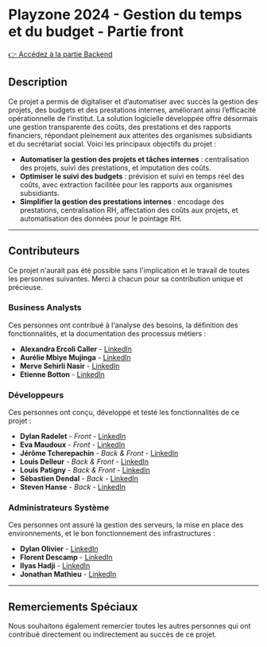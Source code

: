 # Playzone 2024 - Gestion du temps et du budget - Partie front

[👉 Accédez à la partie Backend](https://github.com/PlayZone2024/API)

## Description 
Ce projet a permis de digitaliser et d’automatiser avec succès la gestion des projets, des budgets et des prestations internes, améliorant ainsi l’efficacité opérationnelle de l’institut. La solution logicielle développée offre désormais une gestion transparente des coûts, des prestations et des rapports financiers, répondant pleinement aux attentes des organismes subsidiants et du secrétariat social. Voici les principaux objectifs du projet :
- **Automatiser la gestion des projets et tâches internes** : centralisation des projets, suivi des prestations, et imputation des coûts.
- **Optimiser le suivi des budgets** : prévision et suivi en temps réel des coûts, avec extraction facilitée pour les rapports aux organismes subsidiants.
- **Simplifier la gestion des prestations internes** : encodage des prestations, centralisation RH, affectation des coûts aux projets, et automatisation des données pour le pointage RH.

---

## Contributeurs
Ce projet n'aurait pas été possible sans l'implication et le travail de toutes les personnes suivantes. Merci à chacun pour sa contribution unique et précieuse.

### Business Analysts
Ces personnes ont contribué à l'analyse des besoins, la définition des fonctionnalités, et la documentation des processus métiers :

- **Alexandra Ercoli Caller** - [LinkedIn](https://www.linkedin.com/in/alexandra-ercoli-caller/)
- **Aurélie Mbiye Mujinga** - [LinkedIn](https://www.linkedin.com/in/aurélie-mbiye-mujinga/)
- **Merve Sehirli Nasir** - [LinkedIn](https://www.linkedin.com/in/merve-sehirli-nasir-phd/)
- **Etienne Botton** - [LinkedIn](https://www.linkedin.com/in/etienne-botton-a9731817/)

### Développeurs
Ces personnes ont conçu, développé et testé les fonctionnalités de ce projet :

- **Dylan Radelet** -  _Front_ - [LinkedIn](https://www.linkedin.com/in/dylan-radelet/)
- **Eva Maudoux** - _Front_ - [LinkedIn](https://www.linkedin.com/in/evamaudoux/)
- **Jérôme Tcherepachin** - _Back & Front_ - [LinkedIn](https://www.linkedin.com/in/jérôme-tchérépachin-45b148323/)
- **Louis Delleur** - _Back & Front_ - [LinkedIn](https://www.linkedin.com/in/louis-delleur/)
- **Louis Patigny** - _Back & Front_ - [LinkedIn](https://www.linkedin.com/in/louispatigny/)
- **Sébastien Dendal** - _Back_ - [LinkedIn](https://www.linkedin.com/in/sebastiendendal/) 
- **Steven Hanse** - _Back_ - [LinkedIn](https://www.linkedin.com/in/steven-hanse/)

### Administrateurs Système
Ces personnes ont assuré la gestion des serveurs, la mise en place des environnements, et le bon fonctionnement des infrastructures :

- **Dylan Olivier** - [LinkedIn](https://www.linkedin.com/in/dylan-olivier/)
- **Florent Descamp** - [LinkedIn](https://www.linkedin.com/in/florent-descamps/)
- **Ilyas Hadji** - [LinkedIn](https://www.linkedin.com/in/ilyas-hadji/)
- **Jonathan Mathieu** - [LinkedIn](https://www.linkedin.com/in/jonathan-mathieu-180050329)

---

## Remerciements Spéciaux
Nous souhaitons également remercier toutes les autres personnes qui ont contribué directement ou indirectement au succès de ce projet.
